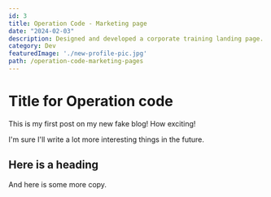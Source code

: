 ```yaml
---
id: 3
title: Operation Code - Marketing page
date: "2024-02-03"
description: Designed and developed a corporate training landing page.
category: Dev
featuredImage: './new-profile-pic.jpg'
path: /operation-code-marketing-pages
---
```


# Title for Operation code

This is my first post on my new fake blog! How exciting!

I'm sure I'll write a lot more interesting things in the future.

## Here is a heading

And here is some more copy.